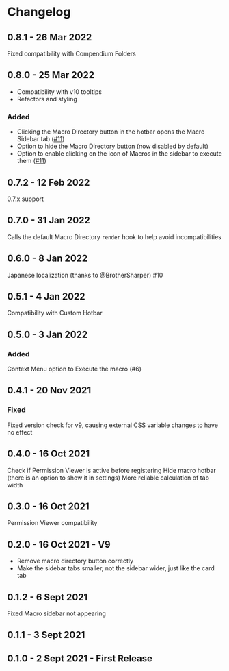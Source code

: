 # Changelog

## 0.8.1 - 26 Mar 2022

Fixed compatibility with Compendium Folders

## 0.8.0 - 25 Mar 2022

* Compatibility with v10 tooltips
* Refactors and styling

### Added

* Clicking the Macro Directory button in the hotbar opens the Macro Sidebar tab ([#11](https://github.com/arcanistzed/sidebar-macros/issues/11))
* Option to hide the Macro Directory button (now disabled by default)
* Option to enable clicking on the icon of Macros in the sidebar to execute them ([#11](https://github.com/arcanistzed/sidebar-macros/issues/11))

## 0.7.2 - 12 Feb 2022

0.7.x support

## 0.7.0 - 31 Jan 2022

Calls the default Macro Directory `render` hook to help avoid incompatibilities

## 0.6.0 - 8 Jan 2022

Japanese localization (thanks to @BrotherSharper) #10

## 0.5.1 - 4 Jan 2022

Compatibility with Custom Hotbar

## 0.5.0 - 3 Jan 2022

### Added

Context Menu option to Execute the macro (#6)

## 0.4.1 - 20 Nov 2021

### Fixed

Fixed version check for v9, causing external CSS variable changes to have no effect

## 0.4.0 - 16 Oct 2021

Check if Permission Viewer is active before registering
Hide macro hotbar (there is an option to show it in settings)
More reliable calculation of tab width

## 0.3.0 - 16 Oct 2021

Permission Viewer compatibility

## 0.2.0 - 16 Oct 2021 - V9

- Remove macro directory button correctly
- Make the sidebar tabs smaller, not the sidebar wider, just like the card tab

## 0.1.2 - 6 Sept 2021

Fixed Macro sidebar not appearing

## 0.1.1 - 3 Sept 2021

## 0.1.0 - 2 Sept 2021 - First Release
